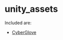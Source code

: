 # unity_assets

Included are:

- [CyberGlove](https://github.com/inmo-jang/unity_assets/tree/master/CyberGrasp)
